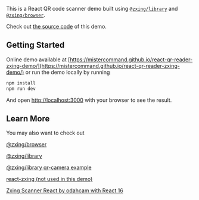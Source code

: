 This is a React QR code scanner demo built using [`@zxing/library`](https://www.npmjs.com/package/@zxing/library) and [`@zxing/browser`](https://www.npmjs.com/package/@zxing/browser).

Check out [the source code](https://github.com/MisterCommand/react-qr-reader-zxing-demo/blob/main/app/page.tsx) of this demo.

## Getting Started

Online demo available at [https://mistercommand.github.io/react-qr-reader-zxing-demo/](https://mistercommand.github.io/react-qr-reader-zxing-demo/)
or
run the demo locally by running

```bash
npm install
npm run dev
```

And open [http://localhost:3000](http://localhost:3000) with your browser to see the result.

## Learn More

You may also want to check out

[@zxing/browser](https://www.npmjs.com/package/@zxing/browser)

[@zxing/library](https://www.npmjs.com/package/@zxing/library)

[@zxing/library qr-camera example](https://zxing-js.github.io/library/examples/qr-camera/)

[react-zxing (not used in this demo)](https://www.npmjs.com/package/react-zxing)

[Zxing Scanner React by odahcam with React 16](https://stackblitz.com/edit/zxing-scanner-react?file=Hello.js)
